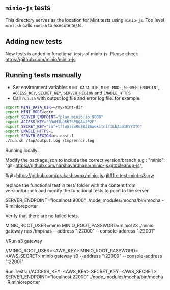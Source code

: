 ## `minio-js` tests
This directory serves as the location for Mint tests using `minio-js`.  Top level `mint.sh` calls `run.sh` to execute tests.

## Adding new tests
New tests is added in functional tests of minio-js.  Please check https://github.com/minio/minio-js

## Running tests manually
- Set environment variables `MINT_DATA_DIR`, `MINT_MODE`, `SERVER_ENDPOINT`, `ACCESS_KEY`, `SECRET_KEY`, `SERVER_REGION` and `ENABLE_HTTPS`
- Call `run.sh` with output log file and error log file. for example
```bash
export MINT_DATA_DIR=~/my-mint-dir
export MINT_MODE=core
export SERVER_ENDPOINT="play.minio.io:9000"
export ACCESS_KEY="Q3AM3UQ867SPQQA43P2F"
export SECRET_KEY="zuf+tfteSlswRu7BJ86wekitnifILbZam1KYY3TG"
export ENABLE_HTTPS=1
export SERVER_REGION=us-east-1
./run.sh /tmp/output.log /tmp/error.log
```


Running locally:

Modify the package.json to include the correct version/branch
e.g : "minio": "git+https://github.com/harshavardhana/minio-js.git#cleanup-js",

#git+https://github.com/prakashsvmx/minio-js.git#fix-test-mint-s3-gw

replace the functional test in test/ folder with the content from version/branch and modify the functional tests to point to the server

SERVER_ENDPOINT="localhost:9000" ./node_modules/mocha/bin/mocha -R minioreporter

Verify that there are no failed tests.

MINIO_ROOT_USER=minio MINIO_ROOT_PASSWORD=minio123 ./minio gateway nas /tmp/nas --address ":22000" --console-address ":22001"

//Run s3 gateway

//MINIO_ROOT_USER=<AWS_KEY> MINIO_ROOT_PASSWORD=<AWS_SECRET> minio gateway s3 --address ":22000" --console-address ":22001"

Run Tests:
//ACCESS_KEY=<AWS_KEY> SECRET_KEY=<AWS_SECRET> SERVER_ENDPOINT="localhost:22000" ./node_modules/mocha/bin/mocha -R minioreporter